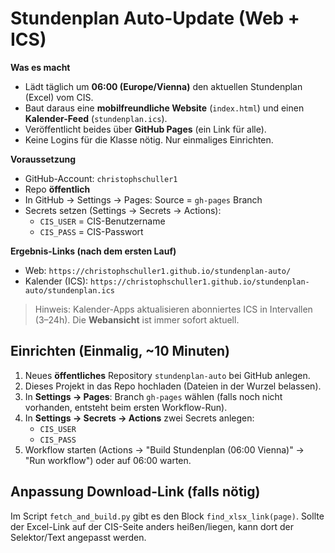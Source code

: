 # Stundenplan Auto-Update (Web + ICS)

**Was es macht**
- Lädt täglich um **06:00 (Europe/Vienna)** den aktuellen Stundenplan (Excel) vom CIS.
- Baut daraus eine **mobilfreundliche Website** (`index.html`) und einen **Kalender-Feed** (`stundenplan.ics`).
- Veröffentlicht beides über **GitHub Pages** (ein Link für alle).
- Keine Logins für die Klasse nötig. Nur einmaliges Einrichten.

**Voraussetzung**
- GitHub-Account: `christophschuller1`
- Repo **öffentlich**
- In GitHub → Settings → Pages: Source = `gh-pages` Branch
- Secrets setzen (Settings → Secrets → Actions):
  - `CIS_USER` = CIS-Benutzername
  - `CIS_PASS` = CIS-Passwort

**Ergebnis-Links (nach dem ersten Lauf)**
- Web: `https://christophschuller1.github.io/stundenplan-auto/`
- Kalender (ICS): `https://christophschuller1.github.io/stundenplan-auto/stundenplan.ics`

> Hinweis: Kalender-Apps aktualisieren abonniertes ICS in Intervallen (3–24h). Die **Webansicht** ist immer sofort aktuell.

## Einrichten (Einmalig, ~10 Minuten)

1) Neues **öffentliches** Repository `stundenplan-auto` bei GitHub anlegen.
2) Dieses Projekt in das Repo hochladen (Dateien in der Wurzel belassen).
3) In **Settings → Pages**: Branch `gh-pages` wählen (falls noch nicht vorhanden, entsteht beim ersten Workflow-Run).
4) In **Settings → Secrets → Actions** zwei Secrets anlegen:
   - `CIS_USER`
   - `CIS_PASS`
5) Workflow starten (Actions → "Build Stundenplan (06:00 Vienna)" → "Run workflow") oder auf 06:00 warten.

## Anpassung Download-Link (falls nötig)
Im Script `fetch_and_build.py` gibt es den Block `find_xlsx_link(page)`. Sollte der Excel-Link auf der CIS-Seite anders heißen/liegen, kann dort der Selektor/Text angepasst werden.
